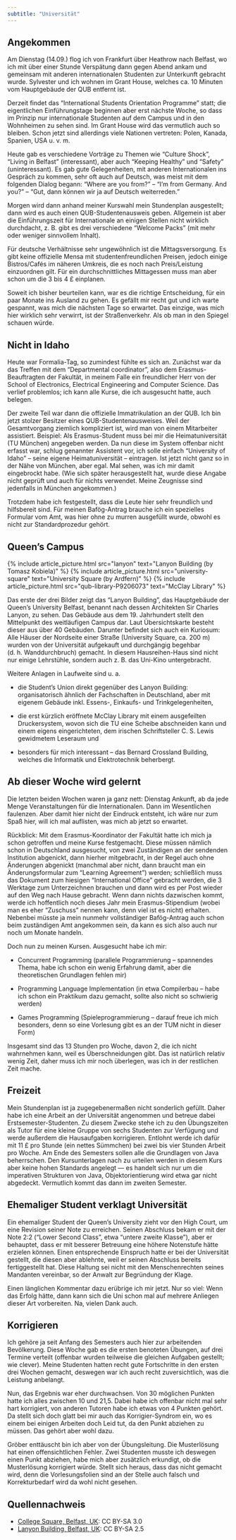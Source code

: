 ```yaml
---
subtitle: "Universität"
---
```


## Angekommen

Am Dienstag (14.09.) flog ich von Frankfurt über Heathrow nach Belfast,
wo ich mit über einer Stunde Verspätung dann gegen Abend ankam und
gemeinsam mit anderen internationalen Studenten zur Unterkunft gebracht
wurde. Sylvester und ich wohnen im Grant House, welches ca. 10 Minuten
vom Hauptgebäude der QUB entfernt ist.

Derzeit findet das “International Students Orientation Programme” statt;
die eigentlichen Einführungstage beginnen aber erst nächste Woche, so
dass im Prinzip nur internationale Studenten auf dem Campus und in den
Wohnheimen zu sehen sind. Im Grant House wird das vermutlich auch so
bleiben. Schon jetzt sind allerdings viele Nationen vertreten: Polen,
Kanada, Spanien, USA u. v. m.

Heute gab es verschiedene Vorträge zu Themen wie “Culture Shock”,
“Living in Belfast” (interessant), aber auch “Keeping Healthy” und
“Safety” (uninteressant). Es gab gute Gelegenheiten, mit anderen
Internationalen ins Gespräch zu kommen, sehr oft auch auf Deutsch, was
meist mit dem folgenden Dialog begann: “Where are you from?” – “I’m from
Germany. And you?” – “Gut, dann können wir ja auf Deutsch weiterreden.”

Morgen wird dann anhand meiner Kurswahl mein Stundenplan ausgestellt;
dann wird es auch einen QUB-Studentenausweis geben. Allgemein ist aber
die Einführungszeit für Internationale an einigen Stellen nicht wirklich
durchdacht, z. B. gibt es drei verschiedene “Welcome Packs” (mit mehr
oder weniger sinnvollem Inhalt).

Für deutsche Verhältnisse sehr ungewöhnlich ist die Mittagsversorgung.
Es gibt keine offizielle Mensa mit studentenfreundlichen Preisen, jedoch
einige Bistros/Cafés im näheren Umkreis, die es noch nach Preis/Leistung
einzuordnen gilt. Für ein durchschnittliches Mittagessen muss man aber
schon um die 3 bis 4 £ einplanen.

Soweit ich bisher beurteilen kann, war es die richtige Entscheidung, für
ein paar Monate ins Ausland zu gehen. Es gefällt mir recht gut und ich
warte gespannt, was mich die nächsten Tage so erwartet. Das einzige, was
mich hier wirklich sehr verwirrt, ist der Straßenverkehr. Als ob man in
den Spiegel schauen würde.

## Nicht in Idaho

Heute war Formalia-Tag, so zumindest fühlte es sich an. Zunächst war da
das Treffen mit dem “Departmental coordinator”, also dem
Erasmus-Beauftragten der Fakultät, in meinem Falle ein freundlicher Herr
von der School of Electronics, Electrical Engineering and Computer
Science. Das verlief problemlos; ich kann alle Kurse, die ich ausgesucht
hatte, auch belegen.

Der zweite Teil war dann die offizielle Immatrikulation an der QUB. Ich
bin jetzt stolzer Besitzer eines QUB-Studentenausweises. Weil der
Gesamtvorgang ziemlich kompliziert ist, wird man von einem Mitarbeiter
assistiert. Beispiel: Als Erasmus-Student muss bei mir die
Heimatuniversität (TU München) angegeben werden. Da nun diese im System
offenbar nicht erfasst war, schlug genannter Assistent vor, ich solle
einfach “University of Idaho” – seine eigene Heimatuniversität –
eintragen. Ist jetzt nicht ganz so in der Nähe von München, aber egal.
Mal sehen, was ich mir damit eingebrockt habe. (Wie sich später
herausgestellt hat, wurde diese Angabe nicht geprüft und auch für nichts
verwendet. Meine Zeugnisse sind jedenfalls in München angekommen.)

Trotzdem habe ich festgestellt, dass die Leute hier sehr freundlich und
hilfsbereit sind. Für meinen Bafög-Antrag brauche ich ein spezielles
Formular vom Amt, was hier ohne zu murren ausgefüllt wurde, obwohl es
nicht zur Standardprozedur gehört.

## Queen’s Campus

<div class="gallery">
  {% include article_picture.html src="lanyon" text="Lanyon Building (by Tomasz Kobiela)" %}
  {% include article_picture.html src="university-square" text="University Square (by Ardfern)" %}
  {% include article_picture.html src="qub-library-P9206073" text="McClay Library" %}
</div>

Das erste der drei Bilder zeigt das “Lanyon Building”, das
Hauptgebäude der Queen’s University Belfast, benannt nach dessen
Architekten Sir Charles Lanyon, zu sehen. Das Gebäude aus dem
19. Jahrhundert stellt den Mittelpunkt des weitläufigen Campus dar. Laut
Übersichtskarte besteht dieser aus über 40 Gebäuden. Darunter befindet
sich auch ein Kuriosum: Alle Häuser der Nordseite einer Straße
(University Square, ca. 200 m) wurden von der Universität aufgekauft und
durchgängig begehbar (d. h. Wanddurchbruch) gemacht. In diesem
Hausreihen-Haus sind nicht nur einige Lehrstühle, sondern auch z. B. das
Uni-Kino untergebracht.

Weitere Anlagen in Laufweite sind u. a.

-   die Student’s Union direkt gegenüber des Lanyon Building:
    organisatorisch ähnlich der Fachschaften in Deutschland, aber mit
    eigenem Gebäude inkl. Essens-, Einkaufs- und Trinkgelegenheiten,

-   die erst kürzlich eröffnete McClay Library mit einem ausgefeilten
    Druckersystem, wovon sich die TU eine Scheibe abschneiden kann und
    einem eigens eingerichteten, dem irischen Schriftsteller C. S. Lewis
    gewidmetem Leseraum und

-   besonders für mich interessant – das Bernard Crossland Building,
    welches die Informatik und Elektrotechnik beherbergt.

## Ab dieser Woche wird gelernt

Die letzten beiden Wochen waren ja ganz nett: Dienstag Ankunft, ab da
jede Menge Veranstaltungen für die Internationalen. Dann im Wesentlichen
faulenzen. Aber damit hier nicht der Eindruck entsteht, ich wäre nur zum
Spaß hier, will ich mal auflisten, was mich ab jetzt so erwartet.

Rückblick: Mit dem Erasmus-Koordinator der Fakultät hatte ich mich ja
schon getroffen und meine Kurse festgemacht. Diese müssen nämlich schon
in Deutschland ausgesucht, von zwei Zuständigen an der sendenden
Institution abgenickt, dann hierher mitgebracht, in der Regel auch ohne
Änderungen abgenickt (manchmal aber nicht, dann braucht man ein
Änderungsformular zum “Learning Agreement”) werden; schließlich muss das
Dokument zum hiesigen “International Office” gebracht werden, die 3
Werktage zum Unterzeichnen brauchen und dann wird es per Post wieder auf
den Weg nach Hause gebracht. Wenn dann nichts dazwischen kommt, werde
ich hoffentlich noch dieses Jahr mein Erasmus-Stipendium (wobei man es
eher “Zuschuss” nennen kann, denn viel ist es nicht) erhalten. Nebenbei
müsste ja mein nunmehr vollständiger Bafög-Antrag auch schon beim
zuständigen Amt angekommen sein, da kann es sich also auch nur noch um
Monate handeln.

Doch nun zu meinen Kursen. Ausgesucht habe ich mir:

-   Concurrent Programming (parallele Programmierung – spannendes Thema,
    habe ich schon ein wenig Erfahrung damit, aber die theoretischen
    Grundlagen fehlen mir)

-   Programming Language Implementation (in etwa Compilerbau – habe ich
    schon ein Praktikum dazu gemacht, sollte also nicht so schwierig
    werden)

-   Games Programming (Spieleprogrammierung – darauf freue ich mich
    besonders, denn so eine Vorlesung gibt es an der TUM nicht in dieser
    Form)

Insgesamt sind das 13 Stunden pro Woche, davon 2, die ich nicht
wahrnehmen kann, weil es Überschneidungen gibt. Das ist natürlich
relativ wenig Zeit, daher muss ich mir noch überlegen, was ich in der
restlichen Zeit mache.

## Freizeit

Mein Stundenplan ist ja zugegebenermaßen nicht sonderlich gefüllt. Daher
habe ich eine Arbeit an der Universität angenommen und betreue dabei
Erstsemester-Studenten. Zu diesem Zwecke stehe ich zu den Übungszeiten
als Tutor für eine kleine Gruppe von sechs Studenten zur Verfügung und
werde außerdem die Hausaufgaben korrigieren. Entlohnt werde ich dafür
mit 11 £ pro Stunde (ein nettes Sümmchen) bei zwei bis vier Stunden
Arbeit pro Woche. Am Ende des Semesters sollen alle die Grundlagen von
Java beherrschen. Den Kursunterlagen nach zu urteilen werden in diesem
Kurs aber keine hohen Standards angelegt — es handelt sich nur um die
imperativen Strukturen von Java, Objektorientierung wird etwa gar nicht
abgedeckt. Vermutlich kommt das dann im zweiten Semester.

## Ehemaliger Student verklagt Universität

Ein ehemaliger Student der Queen’s University zieht vor den High Court,
um eine Revision seiner Note zu erreichen. Seinen Abschluss bekam er mit
der Note 2:2 (“Lower Second Class”, etwa “untere zweite Klasse”), aber
er behauptet, dass er mit besserer Betreuung eine höhere Notenstufe
hätte erzielen können. Einen entsprechende Einspruch hatte er bei der
Universität gestellt, die diesen aber ablehnte, weil er seinen Abschluss
bereits fertiggestellt hat. Diese Haltung sei nicht mit den
Menschenrechten seines Mandanten vereinbar, so der Anwalt zur Begründung
der Klage.

Einen länglichen Kommentar dazu erübrige ich mir jetzt. Nur so viel:
Wenn das Erfolg hätte, dann kann sich die Uni schon mal auf mehrere
Anliegen dieser Art vorbereiten. Na, vielen Dank auch.

## Korrigieren

Ich gehöre ja seit Anfang des Semesters auch hier zur arbeitenden
Bevölkerung. Diese Woche gab es die ersten benoteten Übungen, auf drei
Termine verteilt (offenbar wurden teilweise die gleichen Aufgaben
gestellt; wie clever). Meine Studenten hatten recht gute Fortschritte in
den ersten drei Wochen gemacht, deswegen war ich auch recht
zuversichtlich, was die Leistung anbelangt.

Nun, das Ergebnis war eher durchwachsen. Von 30 möglichen Punkten hatte
ich alles zwischen 10 und 21,5. Dabei habe ich offenbar nicht mal sehr
hart korrigiert, von anderen Tutoren habe ich etwas von 4 Punkten
gehört. Da stellt sich doch glatt bei mir auch das Korrigier-Syndrom
ein, wo es einem bei einigen Arbeiten doch Leid tut, da den Punkt
abziehen zu müssen. Das gehört aber wohl dazu.

Gröber enttäuscht bin ich aber von der Übungsleitung. Die Musterlösung
hat einen offensichtlichen Fehler. Zwei Studenten musste ich deswegen
einen Punkt abziehen, habe mich aber zusätzlich erkundigt, ob die
Musterlösung korrigiert würde. Stellt sich heraus, dass das nicht
gemacht wird, denn die Vorlesungsfolien sind an der Stelle auch falsch
und Korrekturbedarf wird da wohl nicht gesehen.

## Quellennachweis

<ul>
  <li><a href="https://commons.wikimedia.org/w/index.php?title=File:Belfast_(437),_October_2009.JPG&oldid=124388066">College Square, Belfast, UK</a>: CC BY-SA 3.0</li>
  <li><a href="https://commons.wikimedia.org/w/index.php?title=File:Belfast_Queen_University.jpg&oldid=124390240">Lanyon Building, Belfast, UK</a>: CC BY-SA 2.5</li>
</ul>
